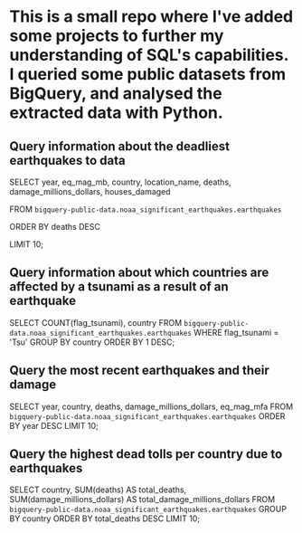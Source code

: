# This is a small repo where I've added some projects to further my understanding of SQL's capabilities. I queried some public datasets from BigQuery, and analysed the extracted data with Python.

## Query information about the deadliest earthquakes to data
SELECT year, eq_mag_mb, country, location_name, deaths, damage_millions_dollars, houses_damaged

FROM `bigquery-public-data.noaa_significant_earthquakes.earthquakes`

ORDER BY deaths DESC

LIMIT 10;

## Query information about which countries are affected by a tsunami as a result of an earthquake
SELECT COUNT(flag_tsunami), country
FROM `bigquery-public-data.noaa_significant_earthquakes.earthquakes`
WHERE flag_tsunami = 'Tsu'
GROUP BY country
ORDER BY 1 DESC;

## Query the most recent earthquakes and their damage
SELECT year, country, deaths, damage_millions_dollars, eq_mag_mfa
FROM `bigquery-public-data.noaa_significant_earthquakes.earthquakes`
ORDER BY year DESC
LIMIT 10;

## Query the highest dead tolls per country due to earthquakes
SELECT country,
  SUM(deaths) AS total_deaths,
  SUM(damage_millions_dollars) AS total_damage_millions_dollars
FROM `bigquery-public-data.noaa_significant_earthquakes.earthquakes`
GROUP BY country
ORDER BY total_deaths DESC
LIMIT 10;
